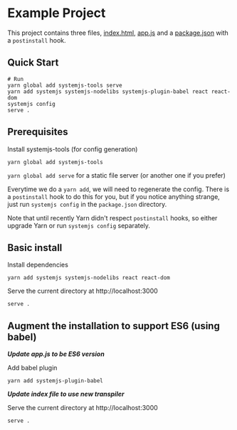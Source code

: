 # Example Project
This project contains three files, [index.html](./index.html), [app.js](./app.js)
and a [package.json](./package.json) with a `postinstall` hook.

## Quick Start

    # Run
    yarn global add systemjs-tools serve
    yarn add systemjs systemjs-nodelibs systemjs-plugin-babel react react-dom
    systemjs config
    serve .

## Prerequisites

Install systemjs-tools (for config generation)

`yarn global add systemjs-tools`

`yarn global add serve` for a static file server (or another one if you prefer)

Everytime we do a `yarn add`, we will need to regenerate the config.
There is a `postinstall` hook to do this for you, but if you notice 
anything strange, just run `systemjs config` in the `package.json` directory.

Note that until recently Yarn didn't respect `postinstall` hooks, so either
upgrade Yarn or run `systemjs config` separately.

## Basic install 

Install dependencies

`yarn add systemjs systemjs-nodelibs react react-dom`

Serve the current directory at http://localhost:3000

`serve .`               

## Augment the installation to support ES6 (using babel)

***Update app.js to be ES6 version***

Add babel plugin

`yarn add systemjs-plugin-babel`

***Update index file to use new transpiler***

Serve the current directory at http://localhost:3000

`serve .`                    
